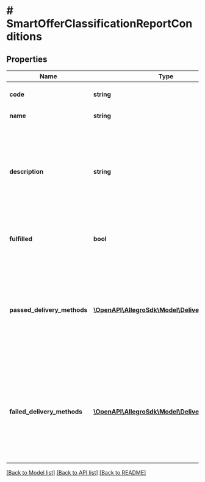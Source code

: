 # # SmartOfferClassificationReportConditions

## Properties

Name | Type | Description | Notes
------------ | ------------- | ------------- | -------------
**code** | **string** | Technical condition name | [optional]
**name** | **string** | Condition name | [optional]
**description** | **string** | Brief condition description, might contain useful instructions to help making that particular condition pass | [optional]
**fulfilled** | **bool** | Indicates whether this condition is met | [optional]
**passed_delivery_methods** | [**\OpenAPI\AllegroSdk\Model\DeliveryMethodId[]**](DeliveryMethodId.md) | Set of delivery methods that meet this condition. May be null if the condition does not apply to delivery methods. | [optional]
**failed_delivery_methods** | [**\OpenAPI\AllegroSdk\Model\DeliveryMethodId[]**](DeliveryMethodId.md) | Set of delivery methods that fail to meet this condition. May be null if the condition does not apply to delivery methods. | [optional]

[[Back to Model list]](../../README.md#models) [[Back to API list]](../../README.md#endpoints) [[Back to README]](../../README.md)
